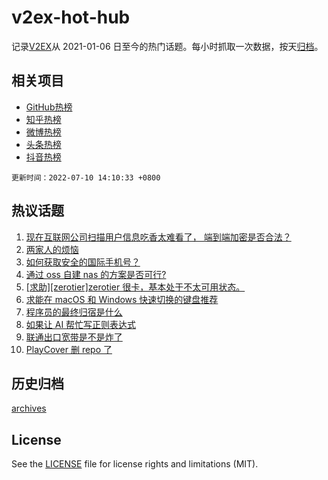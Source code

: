 # v2ex-hot-hub

 记录[V2EX](https://www.v2ex.com/)从 2021-01-06 日至今的热门话题。每小时抓取一次数据，按天[归档](archives)。
 
 ## 相关项目

- [GitHub热榜](https://github.com/snaildev/github-hot-hub)
- [知乎热榜](https://github.com/snaildev/zhihu-hot-hub)
- [微博热榜](https://github.com/snaildev/weibo-hot-hub)
- [头条热榜](https://github.com/snaildev/toutiao-hot-hub)
- [抖音热榜](https://github.com/snaildev/douyin-hot-hub)


 `更新时间：2022-07-10 14:10:33 +0800`

## 热议话题

1. [现在互联网公司扫描用户信息吃香太难看了， 端到端加密是否合法？](https://www.v2ex.com/t/865227)
1. [两家人的烦恼](https://www.v2ex.com/t/865210)
1. [如何获取安全的国际手机号？](https://www.v2ex.com/t/865174)
1. [通过 oss 自建 nas 的方案是否可行?](https://www.v2ex.com/t/865146)
1. [[求助][zerotier]zerotier 很卡，基本处于不太可用状态。](https://www.v2ex.com/t/865188)
1. [求能在 macOS 和 Windows 快速切换的键盘推荐](https://www.v2ex.com/t/865116)
1. [程序员的最终归宿是什么](https://www.v2ex.com/t/865217)
1. [如果让 AI 帮忙写正则表达式](https://www.v2ex.com/t/865127)
1. [联通出口宽带是不是炸了](https://www.v2ex.com/t/865173)
1. [PlayCover 删 repo 了](https://www.v2ex.com/t/865106)

## 历史归档

[archives](archives)

## License

See the [LICENSE](LICENSE) file for license rights and limitations (MIT).
